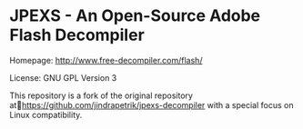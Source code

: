 JPEXS - An Open-Source Adobe Flash Decompiler 
================

Homepage: http://www.free-decompiler.com/flash/

License: GNU GPL Version 3

This repository is a fork of the original repository
athttps://github.com/jindrapetrik/jpexs-decompiler
with a special focus on Linux compatibility.
